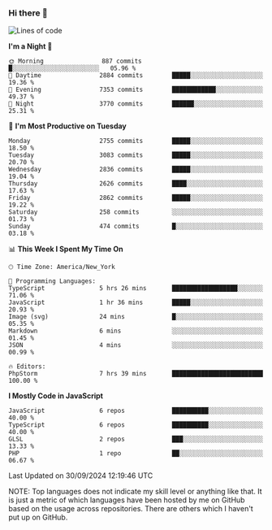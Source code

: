 ### Hi there 👋

<!--
**LynxJinxxy/LynxJinxxy** is a ✨ _special_ ✨ repository because its `README.md` (this file) appears on your GitHub profile.

Here are some ideas to get you started:

- 🔭 I’m currently working on ...
- 🌱 I’m currently learning ...
- 👯 I’m looking to collaborate on ...
- 🤔 I’m looking for help with ...
- 💬 Ask me about ...
- 📫 How to reach me: ...
- 😄 Pronouns: ...
- ⚡ Fun fact: ...
-->

<!--START_SECTION:waka-->
![Lines of code](https://img.shields.io/badge/From%20Hello%20World%20I%27ve%20Written-32.0%20million%20lines%20of%20code-blue)

**I'm a Night 🦉** 

```text
🌞 Morning                887 commits         █░░░░░░░░░░░░░░░░░░░░░░░░   05.96 % 
🌆 Daytime                2884 commits        █████░░░░░░░░░░░░░░░░░░░░   19.36 % 
🌃 Evening                7353 commits        ████████████░░░░░░░░░░░░░   49.37 % 
🌙 Night                  3770 commits        ██████░░░░░░░░░░░░░░░░░░░   25.31 % 
```
📅 **I'm Most Productive on Tuesday** 

```text
Monday                   2755 commits        █████░░░░░░░░░░░░░░░░░░░░   18.50 % 
Tuesday                  3083 commits        █████░░░░░░░░░░░░░░░░░░░░   20.70 % 
Wednesday                2836 commits        █████░░░░░░░░░░░░░░░░░░░░   19.04 % 
Thursday                 2626 commits        ████░░░░░░░░░░░░░░░░░░░░░   17.63 % 
Friday                   2862 commits        █████░░░░░░░░░░░░░░░░░░░░   19.22 % 
Saturday                 258 commits         ░░░░░░░░░░░░░░░░░░░░░░░░░   01.73 % 
Sunday                   474 commits         █░░░░░░░░░░░░░░░░░░░░░░░░   03.18 % 
```


📊 **This Week I Spent My Time On** 

```text
🕑︎ Time Zone: America/New_York

💬 Programming Languages: 
TypeScript               5 hrs 26 mins       ██████████████████░░░░░░░   71.06 % 
JavaScript               1 hr 36 mins        █████░░░░░░░░░░░░░░░░░░░░   20.93 % 
Image (svg)              24 mins             █░░░░░░░░░░░░░░░░░░░░░░░░   05.35 % 
Markdown                 6 mins              ░░░░░░░░░░░░░░░░░░░░░░░░░   01.45 % 
JSON                     4 mins              ░░░░░░░░░░░░░░░░░░░░░░░░░   00.99 % 

🔥 Editors: 
PhpStorm                 7 hrs 39 mins       █████████████████████████   100.00 % 
```

**I Mostly Code in JavaScript** 

```text
JavaScript               6 repos             ██████████░░░░░░░░░░░░░░░   40.00 % 
TypeScript               6 repos             ██████████░░░░░░░░░░░░░░░   40.00 % 
GLSL                     2 repos             ███░░░░░░░░░░░░░░░░░░░░░░   13.33 % 
PHP                      1 repo              ██░░░░░░░░░░░░░░░░░░░░░░░   06.67 % 
```




 Last Updated on 30/09/2024 12:19:46 UTC
<!--END_SECTION:waka-->
NOTE: Top languages does not indicate my skill level or anything like that. It is just a metric of which languages have been hosted by me on GitHub based on the usage across repositories. There are others which I haven't put up on GitHub.
